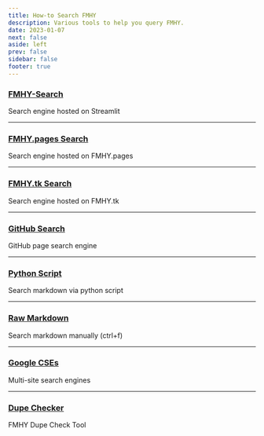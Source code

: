 ```yaml
---
title: How-to Search FMHY
description: Various tools to help you query FMHY.
date: 2023-01-07
next: false
aside: left
prev: false
sidebar: false
footer: true
---
```


<Post authors="['nbats']" />

### [FMHY-Search](https://fmhy-search.streamlit.app/)

Search engine hosted on Streamlit

---

### [FMHY.pages Search](https://fmhy.pages.dev/)

Search engine hosted on FMHY.pages

---

### [FMHY.tk Search](https://www.fmhy.tk/search)

Search engine hosted on FMHY.tk

---

### [GitHub Search](https://github.com/nbats/FMHY/search?q=&type=wikis)

GitHub page search engine

---

### [Python Script](https://github.com/Rust1667/a-FMHY-search-engine)

Search markdown via python script

---

### [Raw Markdown](https://raw.githubusercontent.com/nbats/FMHYedit/main/single-page)

Search markdown manually (ctrl+f)

---

### [Google CSEs](https://www.reddit.com/r/FREEMEDIAHECKYEAH/wiki/tools-misc#wiki_.25B7_search_tools)

Multi-site search engines

---

### [Dupe Checker](https://gitlab.com/cevoj/fmhy-dupe-checker)

FMHY Dupe Check Tool

